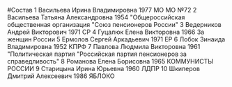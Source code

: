 #Состав
1 Васильева Ирина Владимировна 1977 МО МО №72
2 Васильева Татьяна Александровна 1954 \"Общероссийская общественная организация \"Союз пенсионеров России\"
3 Ведерников Андрей Викторович 1971 СР
4 Гуцалюк Елена Викторовна 1966 За женщин России
5 Ермолов Сергей Аркадьевич 1971 ЕР
6 Лобок Зинаида Владимировна 1952 КПРФ
7 Павлова Людмила Викторовна 1961 \"Политическая партия \"Российская партия пенсионеров за справедливость\"
8 Романова Елена Борисовна 1965 КОММУНИСТЫ РОССИИ
9 Старицына Ирина Юрьевна 1960 ЛДПР
10 Шкиперов Дмитрий Алексеевич 1986 ЯБЛОКО
